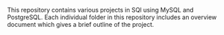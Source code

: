 This repository contains various projects in SQl using MySQL and PostgreSQL. Each individual folder in this repository includes an overview document which gives a brief outline of the project. 
